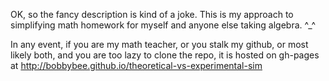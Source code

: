 OK, so the fancy description is kind of a joke. This is my approach to simplifying math homework for myself and anyone else taking algebra. ^_^

In any event, if you are my math teacher, or you stalk my github, or most likely both, and you are too lazy to clone the repo, it is hosted on gh-pages at http://bobbybee.github.io/theoretical-vs-experimental-sim